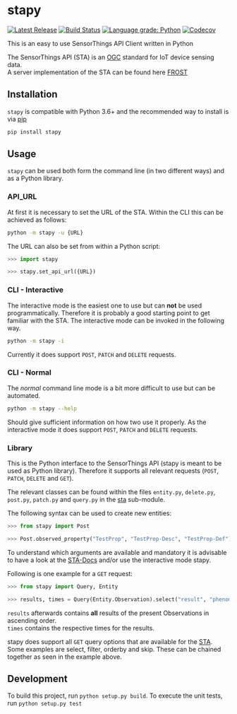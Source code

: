 # stapy
[![Latest Release](https://img.shields.io/github/release/zMoooooritz/stapy.svg)](https://github.com/zMoooooritz/stapy/releases)
[![Build Status](https://github.com/zMoooooritz/stapy/workflows/build/badge.svg)](https://github.com/zMoooooritz/stapy/actions)
[![Language grade: Python](https://img.shields.io/lgtm/grade/python/g/zMoooooritz/stapy.svg?logo=lgtm&logoWidth=18)](https://lgtm.com/projects/g/zMoooooritz/stapy/context:python)
[![Codecov](https://codecov.io/gh/zMoooooritz/stapy/branch/master/graph/badge.svg?token=04D52OK2H4)](https://codecov.io/github/zMoooooritz/stapy?branch=master)

This is an easy to use SensorThings API Client written in Python

The SensorThings API (STA) is an [OGC](https://www.osgeo.org/partners/ogc/) standard for IoT device sensing data.\
A server implementation of the STA can be found here [FROST](https://github.com/FraunhoferIOSB/FROST-Server)

## Installation

`stapy` is compatible with Python 3.6+ and the recommended way to install is via [pip](https://pip.pypa.io/en/stable/)
```bash
pip install stapy
```

## Usage

`stapy` can be used both form the command line (in two different ways) and as a Python library.

### API_URL

At first it is necessary to set the URL of the STA.
Within the CLI this can be achieved as follows:
```bash
python -m stapy -u {URL}
```
The URL can also be set from within a Python script:
```python
>>> import stapy

>>> stapy.set_api_url({URL})
```

### CLI - Interactive

The interactive mode is the easiest one to use but can **not** be used programmatically.
Therefore it is probably a good starting point to get familiar with the STA.
The interactive mode can be invoked in the following way.
```bash
python -m stapy -i
```
Currently it does support `POST`, `PATCH` and `DELETE` requests.

### CLI - Normal

The *normal* command line mode is a bit more difficult to use but can be automated.
```bash
python -m stapy --help
```
Should give sufficient information on how two use it properly.
As the interactive mode it does support `POST`, `PATCH` and `DELETE` requests.

### Library

This is the Python interface to the SensorThings API (stapy is meant to be used as Python library).
Therefore it supports all relevant requests (`POST`, `PATCH`, `DELETE` and `GET`).

The relevant classes can be found within the files `entity.py`, `delete.py`, `post.py`, `patch.py` and `query.py` in the [sta](https://github.com/zMoooooritz/stapy/tree/master/stapy/sta) sub-module.

The following syntax can be used to create new entities:
```python
>>> from stapy import Post

>>> Post.observed_property("TestProp", "TestProp-Desc", "TestProp-Def")
```
To understand which arguments are available and mandatory it is advisable to have a look at the [STA-Docs](https://developers.sensorup.com/docs/) and/or use the interactive mode stapy.

Following is one example for a `GET` request:
```python
>>> from stapy import Query, Entity

>>> results, times = Query(Entity.Observation).select("result", "phenomenonTIme").order("result").get_data_sets()
```
`results` afterwards contains **all** results of the present Observations in ascending order.\
`times` contains the respective times for the results.

stapy does support all `GET` query options that are available for the [STA](https://developers.sensorup.com/docs/#queryparameters).
Some examples are select, filter, orderby and skip. These can be chained together as seen in the example above.

## Development
To build this project, run `python setup.py build`. To execute the unit tests, run `python setup.py test`
